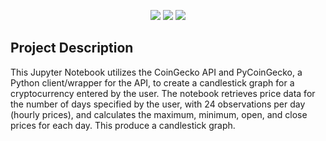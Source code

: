 <p align="center">
  <a href="https://www.python.org/downloads/"><img src="https://img.shields.io/badge/python-3.8%20%7C%203.9-blue.svg"></a>
  <a href="https://jupyter.org/"><img src="https://img.shields.io/badge/Jupyter-Notebook-orange.svg"></a>
  <a href="https://pandas.pydata.org/"><img src="https://img.shields.io/badge/pandas-1.3.3-red.svg"></a>
</p>


## Project Description

This Jupyter Notebook utilizes the CoinGecko API and PyCoinGecko, a Python client/wrapper for the API, to create a candlestick graph for a cryptocurrency entered by the user. The notebook retrieves price data for the number of days specified by the user, with 24 observations per day (hourly prices), and calculates the maximum, minimum, open, and close prices for each day. This produce a candlestick graph.
